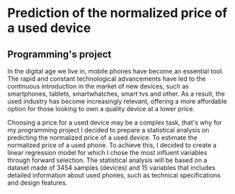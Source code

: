# Prediction of the normalized price of a used device
## Programming's project

In the digital age we live in, mobile phones have become an essential tool. The rapid and constant technological advancements have led to the continuous introduction in the market of new devices, such as smartphones, tablets, smartwhatches, smart tvs and other. As a result, the used industry has become increasingly relevant, offering a more affordable option for those looking to own a quality device at a lower price.

Choosing a price for a used device may be a complex task, that\'s why for my programming project I decided to prepare a statistical analysis on predicting the normalized price of a used device. To estimate the normalized price of a used phone. To achieve this, I decided to create a linear regression model for which I chose the most influent variables through forward selection. The statistical analysis will be based on a dataset made of 3454 samples (devices) and 15 variables that includes detailed information about used phones, such as technical specifications and design features.